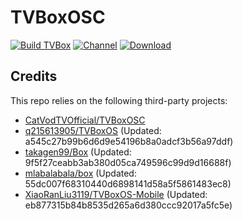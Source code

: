 # TVBoxOSC

[![Build TVBox](https://github.com/roacn/TVBoxOSC/actions/workflows/build.yml/badge.svg)](https://github.com/roacn/TVBoxOSC/actions/workflows/build.yml)
[![Channel](https://img.shields.io/badge/Follow-Telegram-blue.svg?logo=telegram)](https://t.me/TVBoxOSC)
[![Download](https://img.shields.io/github/v/release/roacn/TVBoxOSC?color=orange&logoColor=orange&label=Download&logo=DocuSign)](https://github.com/roacn/TVBoxOSC/releases/latest) 


## Credits
This repo relies on the following third-party projects:
- [CatVodTVOfficial/TVBoxOSC](https://github.com/CatVodTVOfficial/TVBoxOSC)
- [q215613905/TVBoxOS](https://github.com/q215613905/TVBoxOS) (Updated: a545c27b99b6d6d9e54196b8a0adcf3b56a97ddf)
- [takagen99/Box](https://github.com/takagen99/Box) (Updated: 9f5f27ceabb3ab380d05ca749596c99d9d16688f)
- [mlabalabala/box](https://github.com/mlabalabala/box) (Updated: 55dc007f68310440d6898141d58a5f5861483ec8)
- [XiaoRanLiu3119/TVBoxOS-Mobile](https://github.com/XiaoRanLiu3119/TVBoxOS-Mobile) (Updated: eb877315b84b8535d265a6d380ccc92017a5fc5e)
